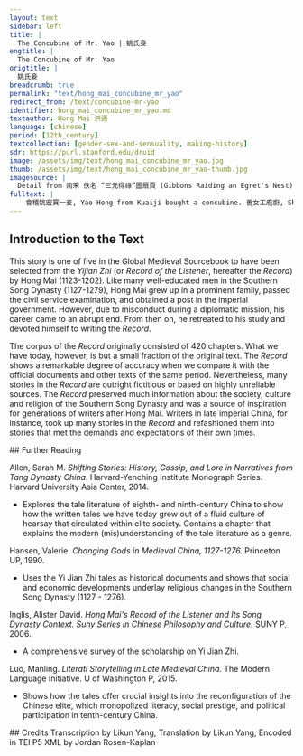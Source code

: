 ```yaml
---
layout: text
sidebar: left
title: |
  The Concubine of Mr. Yao | 姚氏妾
engtitle: |
  The Concubine of Mr. Yao
origtitle: |
  姚氏妾
breadcrumb: true
permalink: "text/hong_mai_concubine_mr_yao"
redirect_from: /text/concubine-mr-yao
identifier: hong_mai_concubine_mr_yao.md
textauthor: Hong Mai 洪邁
language: [chinese]
period: [12th_century]
textcollection: [gender-sex-and-sensuality, making-history]
sdr: https://purl.stanford.edu/druid 
image: /assets/img/text/hong_mai_concubine_mr_yao.jpg
thumb: /assets/img/text/hong_mai_concubine_mr_yao-thumb.jpg
imagesource: |
  Detail from 南宋 佚名 “三元得祿”圖扇頁 (Gibbons Raiding an Egret's Nest), Artist Unknown, late 12th century, Metropolitan Museum of Art, Accession Number: 13.100.104 [Public Domain]
fulltext: |
    會稽姚宏買一妾, Yao Hong from Kuaiji bought a concubine. 善女工庖廚, She was adept at embroidery and culinary matters. 且有姿色, 又慧黠謹飭, Moreover, she was attractive, smart, perspicacious and rule-following. 能承迎人, 自主母以下皆愛之。 She had a sweet mouth, and as a result, from her mother-in-law to those under her, all liked her very much. 居數月久, 一夕, 姚氏舉家覺寒氣滿室, 切切逼人, One evening, after several months, the entire Yao family felt a cold air in the room which pressed every single one of them. 巳而聞鬼哨一聲, 從窗間出。 Suddenly they heard a shriek of a ghost which issued from the windows. 家人驚怖, The Yao family was shocked and scared. 稍定, 方舉燭相存問, When they calmed down, they held candles and checked on each other. 獨此妾不見。 Only the concubine was missing. 視其榻, 衣裘皆在焉。 They examined her bed and found her clothes on it. 窗紙上小竅如錢大, In the window paper there was a small opening the size of a coin. 不知何怪也。 We do not know what kind of monster this was. 郭堂老說。 This was reported by Guo Tanglao.  = transcription  = translation     
--- 
```

## Introduction to the Text 
<p>This story is one of five in the Global Medieval Sourcebook to have been selected from the <em>Yijian Zhi</em> (or <em>Record of the Listener</em>, hereafter the <em>Record</em>) by Hong Mai (1123-1202). Like many well-educated men in the Southern Song Dynasty (1127-1279), Hong Mai grew up in a prominent family, passed the civil service examination, and obtained a post in the imperial government. However, due to misconduct during a diplomatic mission, his career came to an abrupt end. From then on, he retreated to his study and devoted himself to writing the <em>Record</em>.</p> <p>The corpus of the <em>Record</em> originally consisted of 420 chapters. What we have today, however, is but a small fraction of the original text. The <em>Record</em> shows a remarkable degree of accuracy when we compare it with the official documents and other texts of the same period. Nevertheless, many stories in the <em>Record</em> are outright fictitious or based on highly unreliable sources. The <em>Record</em> preserved much information about the society, culture and religion of the Southern Song Dynasty and was a source of inspiration for generations of writers after Hong Mai. Writers in late imperial China, for instance, took up many stories in the <em>Record</em> and refashioned them into stories that met the demands and expectations of their own times.</p>
## Further Reading 
<p>Allen, Sarah M. <em>Shifting Stories: History, Gossip, and Lore in Narratives from Tang Dynasty China</em>. Harvard-Yenching Institute Monograph Series. Harvard University Asia Center, 2014.</p> <ul> <li>Explores the tale literature of eighth- and ninth-century China to show how the written tales we have today grew out of a fluid culture of hearsay that circulated within elite society. Contains a chapter that explains the modern (mis)understanding of the tale literature as a genre.</li> </ul> <p>Hansen, Valerie. <em>Changing Gods in Medieval China, 1127-1276.</em> Princeton UP, 1990.</p> <ul> <li>Uses the Yi Jian Zhi tales as historical documents and shows that social and economic developments underlay religious changes in the Southern Song Dynasty (1127 - 1276).</li> </ul> <p>Inglis, Alister David. <em>Hong Mai's Record of the Listener and Its Song Dynasty Context. Suny Series in Chinese Philosophy and Culture.</em> SUNY P, 2006.</p> <ul> <li>A comprehensive survey of the scholarship on Yi Jian Zhi. </li> </ul> <p>Luo, Manling. <em>Literati Storytelling in Late Medieval China.</em> The Modern Language Initiative. U of Washington P, 2015.</p> <ul> <li>Shows how the tales offer crucial insights into the reconfiguration of the Chinese elite, which monopolized literacy, social prestige, and political participation in tenth-century China.</li> </ul>
## Credits
Transcription by Likun Yang, Translation by Likun Yang, Encoded in TEI P5 XML by Jordan Rosen-Kaplan
